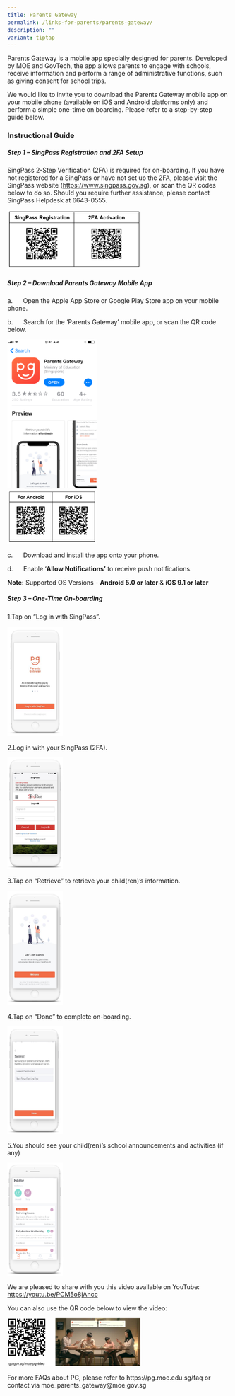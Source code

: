 ```yaml
---
title: Parents Gateway
permalink: /links-for-parents/parents-gateway/
description: ""
variant: tiptap
---
```

<p>Parents Gateway is a mobile app specially designed for parents. Developed
by MOE and GovTech, the app allows parents to engage with schools, receive
information and perform a range of administrative functions, such as giving
consent for school trips.</p>
<p>We would like to invite you to download the Parents Gateway mobile app
on your mobile phone (available on iOS and Android platforms only) and
perform a simple one-time on boarding. Please refer to a step-by-step guide
below.&nbsp;&nbsp;</p>
<h3>Instructional Guide</h3>
<h5>Step 1 – SingPass Registration and 2FA Setup</h5>
<p>SingPass 2-Step Verification (2FA) is required for on-boarding. If you
have not registered for a SingPass or have not set up the 2FA, please visit
the SingPass website (<a href="https://www.singpass.gov.sg/" rel="noopener noreferrer nofollow" target="_blank">https://www.singpass.gov.sg</a>), or
scan the QR codes below to do so. Should you require further assistance,
please contact SingPass Helpdesk at 6643-0555.</p>
<div class="isomer-image-wrapper">
<img style="width:60%" height="auto" width="100%" src="/images/Step%201.png">
</div>
<h5>Step 2 – Download Parents Gateway Mobile App</h5>
<p>a.&nbsp;&nbsp;&nbsp;&nbsp;&nbsp;&nbsp;Open the Apple App Store or Google
Play Store app on your mobile phone.</p>
<p>b.&nbsp;&nbsp;&nbsp;&nbsp;&nbsp;&nbsp;Search for the ‘Parents Gateway’
mobile app, or scan the QR code below.</p>
<div class="isomer-image-wrapper">
<img style="width:40%" height="auto" width="100%" src="/images/step%202%20-%201.png">
</div>
<div class="isomer-image-wrapper">
<img style="width:40%" height="auto" width="100%" src="/images/step%202%20-%202.png">
</div>
<p>c.&nbsp;&nbsp;&nbsp;&nbsp;&nbsp;&nbsp;Download and install the app onto
your phone.</p>
<p>d.&nbsp;&nbsp;&nbsp;&nbsp;&nbsp;&nbsp;Enable ‘<strong>Allow Notifications’</strong>&nbsp;to
receive push notifications.</p>
<p><strong>Note:</strong>&nbsp;Supported OS Versions -&nbsp;<strong>Android 5.0 or later</strong>&nbsp;&amp;&nbsp;<strong>iOS 9.1 or later</strong>
</p>
<h5>Step 3 – One-Time On-boarding</h5>
<p></p>
<p>1.Tap on “Log in with SingPass”.</p>
<p></p>
<div class="isomer-image-wrapper">
<img style="width:25%" height="auto" width="100%" src="/images/step%203%20-%201.png">
</div>
<p></p>
<p>2.Log in with your SingPass (2FA).</p>
<p></p>
<div class="isomer-image-wrapper">
<img style="width:25%" height="auto" width="100%" src="/images/step%203%20-%202.png">
</div>
<p></p>
<p>3.Tap on “Retrieve” to retrieve your child(ren)’s information.</p>
<p></p>
<div class="isomer-image-wrapper">
<img style="width:25%" height="auto" width="100%" src="/images/step%203%20-%203.png">
</div>
<p></p>
<p>4.Tap on “Done” to complete on-boarding.</p>
<p></p>
<div class="isomer-image-wrapper">
<img style="width:25%" height="auto" width="100%" src="/images/step%203%20-%204.png">
</div>
<p></p>
<p>5.You should see your child(ren)’s school announcements and activities
(if any)</p>
<p></p>
<div class="isomer-image-wrapper">
<img style="width:25%" height="auto" width="100%" src="/images/step%203%20-%205.png">
</div>
<p>We are pleased to share with you this video available on YouTube:&nbsp;
<a href="https://youtu.be/PCM5o8jAncc" rel="noopener noreferrer nofollow" target="_blank">https://youtu.be/PCM5o8jAncc</a>
</p>
<p>You can also use the QR code below to view the video:</p>
<div class="isomer-image-wrapper">
<img style="width:60%" height="auto" width="100%" src="/images/step%203%20-%206.jpg">
</div>
<p>For more FAQs about PG, please refer to <a rel="noopener noreferrer nofollow" target="_blank">https://pg.moe.edu.sg/faq</a> or
contact via <a rel="noopener noreferrer nofollow" target="_blank">moe_parents_gateway@moe.gov.sg</a>
</p>